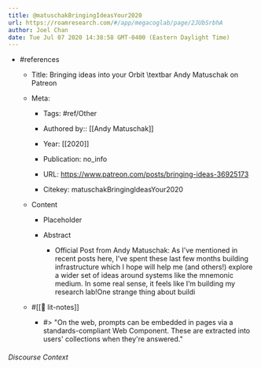 ```yaml
---
title: @matuschakBringingIdeasYour2020
url: https://roamresearch.com/#/app/megacoglab/page/2JUbSrbhA
author: Joel Chan
date: Tue Jul 07 2020 14:38:58 GMT-0400 (Eastern Daylight Time)
---
```


- #references

    - Title: Bringing ideas into your Orbit \textbar Andy Matuschak on Patreon

    - Meta:

        - Tags: #ref/Other

        - Authored by::  [[Andy Matuschak]]

        - Year: [[2020]]

        - Publication: no_info

        - URL: https://www.patreon.com/posts/bringing-ideas-36925173

        - Citekey: matuschakBringingIdeasYour2020

    - Content

        - Placeholder

        - Abstract

            - Official Post from Andy Matuschak: As I’ve mentioned in recent posts here, I’ve spent these last few months building infrastructure which I hope will help me (and others!) explore a wider set of ideas around systems like the mnemonic medium. In some real sense, it feels like I’m building my research lab!One strange thing about buildi

    - #[[📝 lit-notes]]

        - #> "On the web, prompts can be embedded in pages via a standards-compliant Web Component. These are extracted into users' collections when they're answered."

###### Discourse Context


